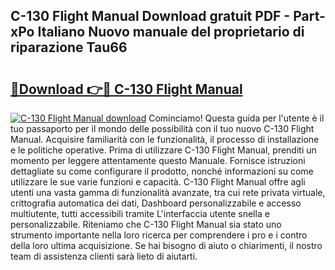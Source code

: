 ## C-130 Flight Manual Download gratuit PDF - Part-xPo Italiano Nuovo manuale del proprietario di riparazione Tau66

# <h2><a href="http://dfe5txv.blite.top/?on=C-130+Flight+Manual">🔗Download 👉🔴 C-130 Flight Manual</a></h2>

[![C-130 Flight Manual download](https://i.imgur.com/lujVjoI.png)](http://dfe5txv.blite.top/?on=C-130+Flight+Manual)
Cominciamo! Questa guida per l'utente è il tuo passaporto per il mondo delle possibilità con il tuo nuovo C-130 Flight Manual. Acquisire familiarità con le funzionalità, il processo di installazione e le politiche operative. Prima di utilizzare C-130 Flight Manual, prenditi un momento per leggere attentamente questo Manuale. Fornisce istruzioni dettagliate su come configurare il prodotto, nonché informazioni su come utilizzare le sue varie funzioni e capacità. C-130 Flight Manual offre agli utenti una vasta gamma di funzionalità avanzate, tra cui rete privata virtuale, crittografia automatica dei dati, Dashboard personalizzabile e accesso multiutente, tutti accessibili tramite L'interfaccia utente snella e personalizzabile. Riteniamo che C-130 Flight Manual sia stato uno strumento importante nella loro ricerca per comprendere i pro e i contro della loro ultima acquisizione. Se hai bisogno di aiuto o chiarimenti, il nostro team di assistenza clienti sarà lieto di aiutarti.

